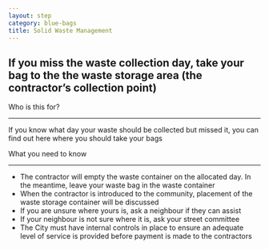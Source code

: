 ```yaml
---
layout: step
category: blue-bags
title: Solid Waste Management
---
```

<h2 class="step-title">
  <i class="fa fa-fw fa-question-circle" aria-hidden="true"></i> If you miss the waste collection day, take your bag to the the waste storage area (the contractor’s collection point)
</h2>

<div class="row flex">
  <div class="col-md-6">
    <div class="intro">
      <div class="header"><i class="fa fa-fw fa-users" aria-hidden="true"></i> Who is this for?</div>
      <hr>
      <p>If you know what day your waste should be collected but missed it, you can find out here where you should take your bags</p>
    </div>
  </div>
  <div class="col-md-6">
    <div class="summary">
      <div class="header"><i class="fa fa-fw fa-exclamation-circle" aria-hidden="true"></i> What you need to know</div>
      <hr>
      <ul class="fa-ul">
        <li><i class="fa-li fa fa-trash-o"></i>The contractor will empty the waste container on the allocated day. In the meantime, leave your waste bag in the waste container</li>
        <li><i class="fa-li fa fa-gavel"></i>When the contractor is introduced to the community, placement of the waste storage container will be discussed</li>
        <li><i class="fa-li fa fa-gavel"></i>If you are unsure where yours is, ask a neighbour if they can assist</li>
        <li><i class="fa-li fa fa-gavel"></i>If your neighbour is not sure where it is, ask your street committee</li>
        <li><i class="fa-li fa fa-gavel"></i>The City must have internal controls in place to ensure an adequate level of service is provided before payment is made to the contractors</li>
      </ul>
    </div>
  </div>
</div>
